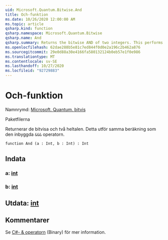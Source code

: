 ```yaml
---
uid: Microsoft.Quantum.Bitwise.And
title: Och-funktion
ms.date: 10/26/2020 12:00:00 AM
ms.topic: article
qsharp.kind: function
qsharp.namespace: Microsoft.Quantum.Bitwise
qsharp.name: And
qsharp.summary: Returns the bitwise AND of two integers. This performs the same computation as the built-in `&&&` operator.
ms.openlocfilehash: 62dae288b5e81c7ed844f0d0e2a196c2b462a876
ms.sourcegitcommit: 29e0d88a30e4166fa580132124b0eb57e1f0e986
ms.translationtype: MT
ms.contentlocale: sv-SE
ms.lasthandoff: 10/27/2020
ms.locfileid: "92729883"
---
```

# <a name="and-function"></a>Och-funktion

Namnrymd: [Microsoft. Quantum. bitvis](xref:Microsoft.Quantum.Bitwise)

Paketfilerna [](https://nuget.org/packages/)


Returnerar de bitvisa och två heltalen.
Detta utför samma beräkning som den inbyggda `&&&` operatorn.

```qsharp
function And (a : Int, b : Int) : Int
```


## <a name="input"></a>Indata

### <a name="a--int"></a>a: [int](xref:microsoft.quantum.lang-ref.int)




### <a name="b--int"></a>b: [int](xref:microsoft.quantum.lang-ref.int)





## <a name="output--int"></a>Utdata: [int](xref:microsoft.quantum.lang-ref.int)



## <a name="remarks"></a>Kommentarer

Se [C#- &amp; operatorn](https://docs.microsoft.com/dotnet/csharp/language-reference/operators/and-operator) (Binary) för mer information.